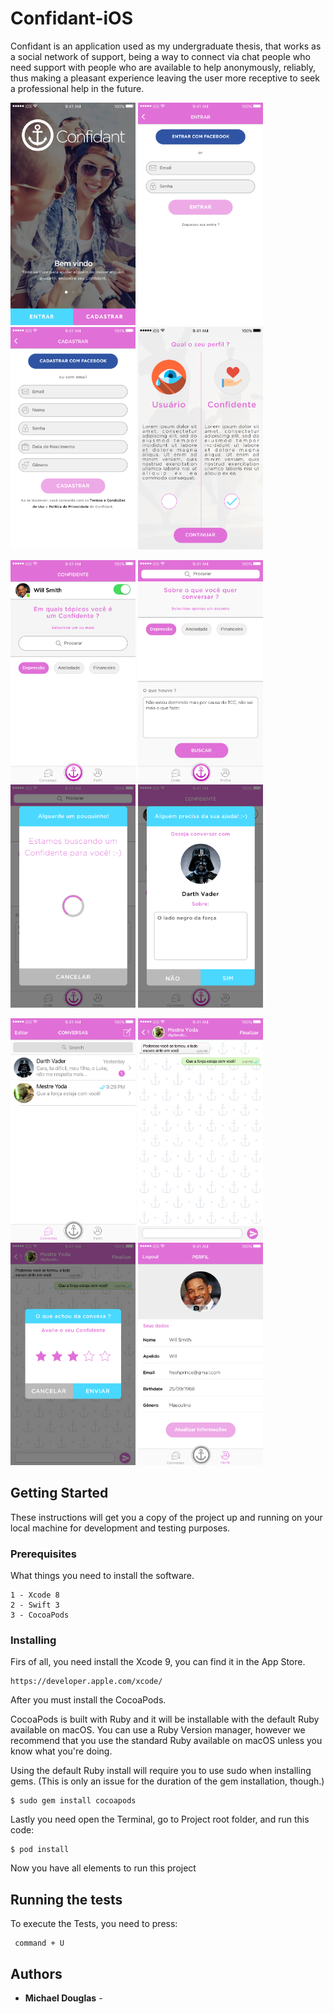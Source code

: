 # Confidant-iOS

Confidant is an application used as my undergraduate thesis, that works as a social network of support, being a way to connect via chat people who need support with people who are available to help anonymously, reliably, thus making a pleasant experience leaving the user more receptive to seek a professional help in the future.

<img src="ConfidantScreenShots/Welcome%20Screen.png" width="200"> <img src="ConfidantScreenShots/Log%20In%20Screen.png" width="200"> <img src="ConfidantScreenShots/Sign%20Up%20Screen.png" width="200"> <img src="ConfidantScreenShots/Qual%20o%20seu%20Perfil.png" width="200"> 

<img src="ConfidantScreenShots/Confidente%20Screen.png" width="200"> <img src="ConfidantScreenShots/Procurar%20Confidant%20Screen.png" width="200"> <img src="ConfidantScreenShots/Procurando%20Confidant%20Screen.png" width="200"> <img src="ConfidantScreenShots/Alguem%20precisa%20de%20sua%20ajuda%20Screen.png" width="200"> 

<img src="ConfidantScreenShots/Conversas%20Screen.png" width="200"> <img src="ConfidantScreenShots/Conversa%20Screen.png" width="200"> <img src="ConfidantScreenShots/Avaliar%20Conversa.png" width="200"> <img src="ConfidantScreenShots/Perfil%20Screen.png" width="200">

## Getting Started

These instructions will get you a copy of the project up and running on your local machine for development and testing purposes.

### Prerequisites

What things you need to install the software.

```
1 - Xcode 8
2 - Swift 3
3 - CocoaPods
```

### Installing

Firs of all, you need install the Xcode 9, you can find it in the App Store.

```
https://developer.apple.com/xcode/
```

After you must install the CocoaPods.

CocoaPods is built with Ruby and it will be installable with the default Ruby available on macOS. You can use a Ruby Version manager, however we recommend that you use the standard Ruby available on macOS unless you know what you're doing.

Using the default Ruby install will require you to use sudo when installing gems. (This is only an issue for the duration of the gem installation, though.)

```
$ sudo gem install cocoapods
```

Lastly you need open the Terminal, go to Project root folder, and run this code:

```
$ pod install
```

Now you have all elements to run this project

## Running the tests

To execute the Tests, you need to press:

```
 command + U
```

## Authors

* **Michael Douglas** -
